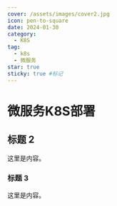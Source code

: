 ```yaml
---
cover: /assets/images/cover2.jpg
icon: pen-to-square
date: 2024-01-30
category:
  - K8S
tag:
  - k8s
  - 微服务
star: true
sticky: true #标记
---
```


# 微服务K8S部署

## 标题 2

这里是内容。

### 标题 3

这里是内容。
